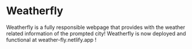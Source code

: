 # Weatherfly

Weatherfly is a fully responsible webpage that provides with the weather related information of the prompted city!
Weatherfly is now deployed and functional at weather-fly.netlify.app !
